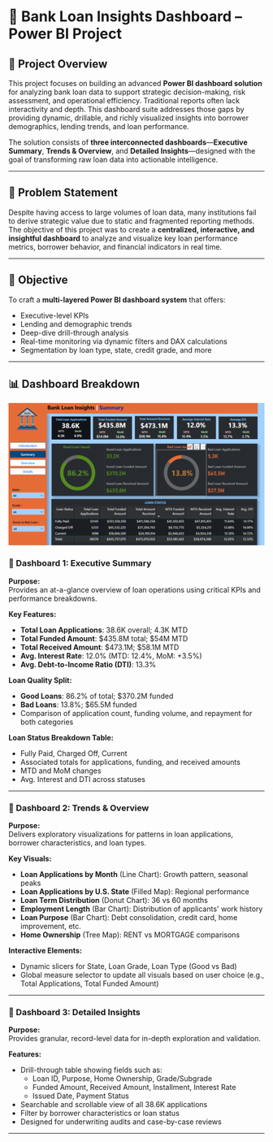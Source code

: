# 💼 Bank Loan Insights Dashboard – Power BI Project

## 📘 Project Overview  
This project focuses on building an advanced **Power BI dashboard solution** for analyzing bank loan data to support strategic decision-making, risk assessment, and operational efficiency. Traditional reports often lack interactivity and depth. This dashboard suite addresses those gaps by providing dynamic, drillable, and richly visualized insights into borrower demographics, lending trends, and loan performance.

The solution consists of **three interconnected dashboards**—**Executive Summary**, **Trends & Overview**, and **Detailed Insights**—designed with the goal of transforming raw loan data into actionable intelligence.

---

## 🧠 Problem Statement  
Despite having access to large volumes of loan data, many institutions fail to derive strategic value due to static and fragmented reporting methods. The objective of this project was to create a **centralized, interactive, and insightful dashboard** to analyze and visualize key loan performance metrics, borrower behavior, and financial indicators in real time.

---

## 🌟 Objective  
To craft a **multi-layered Power BI dashboard system** that offers:  
- Executive-level KPIs  
- Lending and demographic trends  
- Deep-dive drill-through analysis  
- Real-time monitoring via dynamic filters and DAX calculations  
- Segmentation by loan type, state, credit grade, and more  

---

## 📊 Dashboard Breakdown  
![image alt](https://github.com/pratikd2605/Power-BI-Bank-Loan/blob/48b87fb1c9161ddb3e9a869bdbca5a9c4923eb99/Bank_Summary.png)

### 🔹 Dashboard 1: Executive Summary  

**Purpose:**  
Provides an at-a-glance overview of loan operations using critical KPIs and performance breakdowns.

**Key Features:**  
- **Total Loan Applications**: 38.6K overall; 4.3K MTD  
- **Total Funded Amount**: $435.8M total; $54M MTD  
- **Total Received Amount**: $473.1M; $58.1M MTD  
- **Avg. Interest Rate**: 12.0% (MTD: 12.4%, MoM: +3.5%)  
- **Avg. Debt-to-Income Ratio (DTI)**: 13.3%  

**Loan Quality Split:**  
- **Good Loans**: 86.2% of total; $370.2M funded  
- **Bad Loans**: 13.8%; $65.5M funded  
- Comparison of application count, funding volume, and repayment for both categories

**Loan Status Breakdown Table:**  
- Fully Paid, Charged Off, Current  
- Associated totals for applications, funding, and received amounts  
- MTD and MoM changes  
- Avg. Interest and DTI across statuses  

---

### 🔹 Dashboard 2: Trends & Overview  

**Purpose:**  
Delivers exploratory visualizations for patterns in loan applications, borrower characteristics, and loan types.

**Key Visuals:**  
- **Loan Applications by Month** (Line Chart): Growth pattern, seasonal peaks  
- **Loan Applications by U.S. State** (Filled Map): Regional performance  
- **Loan Term Distribution** (Donut Chart): 36 vs 60 months  
- **Employment Length** (Bar Chart): Distribution of applicants' work history  
- **Loan Purpose** (Bar Chart): Debt consolidation, credit card, home improvement, etc.  
- **Home Ownership** (Tree Map): RENT vs MORTGAGE comparisons  

**Interactive Elements:**  
- Dynamic slicers for State, Loan Grade, Loan Type (Good vs Bad)  
- Global measure selector to update all visuals based on user choice (e.g., Total Applications, Total Funded Amount)

---

### 🔹 Dashboard 3: Detailed Insights  

**Purpose:**  
Provides granular, record-level data for in-depth exploration and validation.

**Features:**  
- Drill-through table showing fields such as:
  - Loan ID, Purpose, Home Ownership, Grade/Subgrade  
  - Funded Amount, Received Amount, Installment, Interest Rate  
  - Issued Date, Payment Status  
- Searchable and scrollable view of all 38.6K applications  
- Filter by borrower characteristics or loan status  
- Designed for underwriting audits and case-by-case reviews  

---

